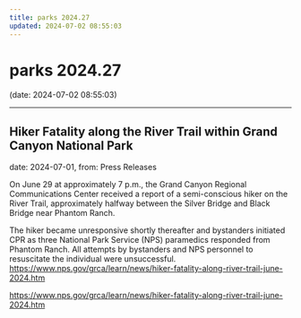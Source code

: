 ```yaml
---
title: parks 2024.27
updated: 2024-07-02 08:55:03
---
```


# parks 2024.27

(date: 2024-07-02 08:55:03)

---

## Hiker Fatality along the River Trail within Grand Canyon National Park

date: 2024-07-01, from: Press Releases

On June 29 at approximately 7 p.m., the Grand Canyon Regional Communications Center received a report of a semi-conscious hiker on the River Trail, approximately halfway between the Silver Bridge and Black Bridge near Phantom Ranch.

The hiker became unresponsive shortly thereafter and bystanders initiated CPR as three National Park Service (NPS) paramedics responded from Phantom Ranch. All attempts by bystanders and NPS personnel to resuscitate the individual were unsuccessful. https://www.nps.gov/grca/learn/news/hiker-fatality-along-river-trail-june-2024.htm 

<https://www.nps.gov/grca/learn/news/hiker-fatality-along-river-trail-june-2024.htm>


